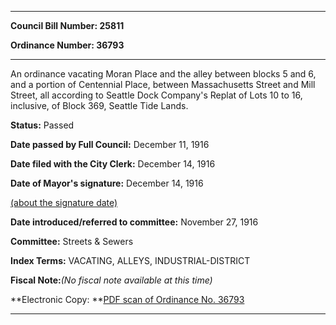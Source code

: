 

********

**Council Bill Number: 25811**
   
**Ordinance Number: 36793**
********

 An ordinance vacating Moran Place and the alley between blocks 5 and 6, and a portion of Centennial Place, between Massachusetts Street and Mill Street, all according to Seattle Dock Company's Replat of Lots 10 to 16, inclusive, of Block 369, Seattle Tide Lands.

**Status:** Passed
   
**Date passed by Full Council:** December 11, 1916
   
**Date filed with the City Clerk:** December 14, 1916
   
**Date of Mayor's signature:** December 14, 1916
   
[(about the signature date)](/~public/approvaldate.htm)
   
   
   
**Date introduced/referred to committee:** November 27, 1916
   
**Committee:** Streets & Sewers
   
   
**Index Terms:** VACATING, ALLEYS, INDUSTRIAL-DISTRICT

**Fiscal Note:**_(No fiscal note available at this time)_

**Electronic Copy: **[PDF scan of Ordinance No. 36793](/~archives/Ordinances/Ord_36793.pdf)

********

